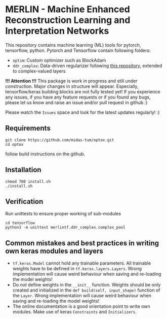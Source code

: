 # MERLIN - Machine Enhanced Reconstruction Learning and Interpretation Networks

This repository contains machine learning (ML) tools for pytorch, tensorflow, python.
Pytorch and Tensorflow contain following folders:
- `optim`: Custom optimizer such as BlockAdam
- `ddr_complex`: Data-driven regularizer following [this repository](https://github.com/VLOGroup/tdv), extended to complex-valued layers

**!!! Attention !!!** This package is work in progress and still under construction.
Major changes in structure will appear. Especially, tensorflow/keras
building blocks are not fully tested yet! If you experience any issues, if you have any feature requests or if you found any bugs, please let us know and raise an issue and/or
pull request in github :)

Please watch the `Issues` space and look for the latest updates regularly! :)
## Requirements
```
git clone https://github.com/midas-tum/optox.git
cd optox
```
follow build instructions on the github.

## Installation
```
chmod 700 install.sh
./install.sh
```

## Verification
Run unittests to ensure proper working of sub-modules
```
cd tensorflow
python3 -m unittest merlintf.ddr_complex.complex_pool
```

## Common mistakes and best practices in writing own keras modules and layers
- `tf.keras.Model` cannot hold any trainable parameters. All trainable weights have to be defined in `tf.keras.layers.Layers`. Wrong implementation will cause weird behaviour when saving and re-loading the model weights!
- Do *not* define weights in the `__init__` function. Weights should be only 
created and initialized in the `def build(self, input_shape)` function of the `Layer`.
Wrong implementation will cause weird behaviour when saving and re-loading the model weights!
- The online documentation is a good orientation point to write own modules.
Make use of keras `Constraints` and `Initializers`.